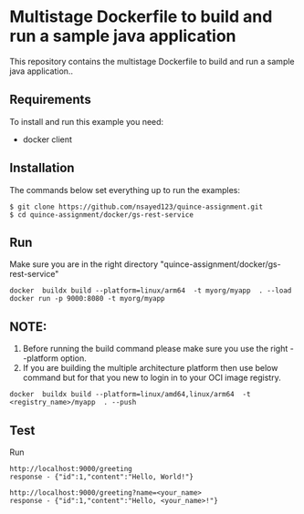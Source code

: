 # Multistage Dockerfile to build and run a sample java application

This repository contains the multistage Dockerfile to build and run a sample java application..

## Requirements

To install and run this example you need:
- docker client


## Installation

The commands below set everything up to run the examples:
```
$ git clone https://github.com/nsayed123/quince-assignment.git
$ cd quince-assignment/docker/gs-rest-service
```


## Run

Make sure you are in the right directory "quince-assignment/docker/gs-rest-service"
```
docker  buildx build --platform=linux/arm64  -t myorg/myapp  . --load
docker run -p 9000:8080 -t myorg/myapp   
```

## NOTE:
1. Before running the build command please make sure you use the right --platform option.
2. If you are building the multiple architecture platform then use below command but for that you new to login in to your OCI image registry.
```
docker  buildx build --platform=linux/amd64,linux/arm64  -t <registry_name>/myapp  . --push
```

## Test
Run
```
http://localhost:9000/greeting
response - {"id":1,"content":"Hello, World!"}

http://localhost:9000/greeting?name=<your_name>
response - {"id":1,"content":"Hello, <your_name>!"}
```
